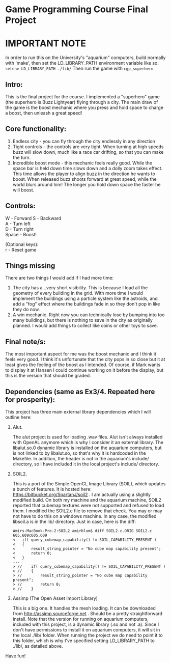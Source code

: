 # Game Programming Course Final Project

IMPORTANT NOTE
==============
In order to run this on the University's "aquarium" computers, build normally with 'make', then set the LD_LIBRARY_PATH environment variable like so:
`setenv LD_LIBRARY_PATH ./lib/`
Then run the game with `cgp_superhero`

Intro:
------
This is the final project for the course. I implemented a "superhero" game (the superhero is Buzz Lightyear) flying through a city. The main draw of the game is the boost mechanic where you press and hold space to charge a boost, then unleash a great speed!

Core functionality:
------------------
1. Endless city - you can fly through the city endlessly in any direction
2. Tight controls - the controls are very tight. When turning at high speeds buzz will slow down, much like a race car drifting, so that you can make the turn.
3. Incredible boost mode - this mechanic feels really good. While the space bar is held down time slows down and a dolly zoom takes effect. This time allows the player to align buzz in the direction he wants to boost. When released buzz shoots forward at great speed, while the world blurs around him! The longer you hold down space the faster he will boost.

Controls:
---------
W - Forward
S - Backward  
A - Turn left  
D - Turn right  
Space - Boost!

(Optional keys):  
r - Reset game

Things missing
--------------
There are two things I would add if I had more time:
1. The city has a...very short visibility. This is because I load all the geometry of every building in the grid. With more time I would implement the buildings using a particle system like the astroids, and add a "fog" effect where the buildings fade in so they don't pop in like they do now.
2. A win mechanic. Right now you can technically lose by bumping into too many buildings, but there is nothing to save in the city as originally planned. I would add things to collect like coins or other toys to save.

Final note/s:
-------------
The most important aspect for me was the boost mechanic and I think it feels very good. I think it's unfortunate that the city pops in so close but it at least gives the feeling of the boost as I intended.
Of course, if Mark wants to display it at Hansen I could continue working on it before the display, but this is the version that should be graded.


Dependencies (same as Ex3/4. Repeated here for prosperity):
---------------------------------------------------------
This project has three main external library dependencies which I will outline here:

1. Alut.

   The alut project is used for loading .wav files. Alut isn't always installed with OpenAL anymore which is why I consider it an external library. The libalut.so.0 dynamic library is installed on the aquarium computers, but is not linked to by libalut.so, so that's why it is hardcoded in the Makefile. In addition, the header is not in the aquarium's include/ directory, so I have included it in the local project's include/ directory.

2. SOIL2.

   This is a port of the Simple OpenGL Image Library (SOIL), which updates a bunch of features. It is hosted here: https://bitbucket.org/SpartanJ/soil2 . I am actually using a slightly modified build. On both my machine and the aquarium machine, SOIL2 reported that cubemap textures were not supported and refused to load them. I modified the SOIL2.c file to remove that check. You may or may not have to do this on a windows machine. In any case, the modified libsoil.a is in the lib/ directory. Just in case, here is the diff:
   
    ```
    Amirs-MacBook-Pro-2:SOIL2 amirblum$ diff SOIL2.c.ORIG SOIL2.c
    605,609c605,609
    < 	if( query_cubemap_capability() != SOIL_CAPABILITY_PRESENT )
    < 	{
    < 		result_string_pointer = "No cube map capability present";
    < 		return 0;
    < 	}
    ---
    > //	if( query_cubemap_capability() != SOIL_CAPABILITY_PRESENT )
    > //	{
    > //		result_string_pointer = "No cube map capability present";
    > //		return 0;
    > //	}
    ```
    
3. Assimp (The Open Asset Import Library)

   This is a big one. It handles the mesh loading. It can be downloaded from http://assimp.sourceforge.net . Should be a pretty straightforward install. Note that the version for running on aquarium computers, included with this project, is a dynamic library (.so and not .a). Since I don't have permissions to install it on aquarium computers, it will sit in the local ./lib/ folder. When running the project we do need to point it to this folder, which is why I've specified setting LD_LIBRARY_PATH to ./lib/, as detailed above.


Have fun!
